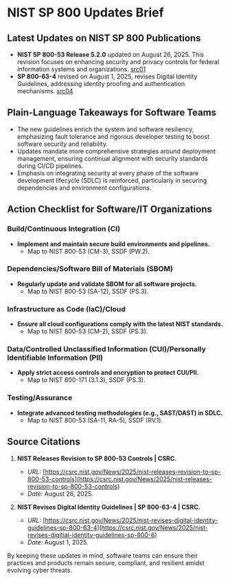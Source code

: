 # NIST SP 800 Updates Brief

## Latest Updates on NIST SP 800 Publications

- **NIST SP 800-53 Release 5.2.0** updated on August 26, 2025. This revision focuses on enhancing security and privacy controls for federal information systems and organizations. [src01](https://csrc.nist.gov/News/2025/nist-releases-revision-to-sp-800-53-controls)
- **SP 800-63-4** revised on August 1, 2025, revises Digital Identity Guidelines, addressing identity proofing and authentication mechanisms. [src04](https://csrc.nist.gov/News/2025/nist-revises-digitial-identity-guidelines-sp-800-6)

## Plain-Language Takeaways for Software Teams

- The new guidelines enrich the system and software resiliency, emphasizing fault tolerance and rigorous developer testing to boost software security and reliability.
- Updates mandate more comprehensive strategies around deployment management, ensuring continual alignment with security standards during CI/CD pipelines.
- Emphasis on integrating security at every phase of the software development lifecycle (SDLC) is reinforced, particularly in securing dependencies and environment configurations.

## Action Checklist for Software/IT Organizations

### Build/Continuous Integration (CI)
- **Implement and maintain secure build environments and pipelines.**
  - Map to NIST 800-53 (CM-3), SSDF (PW.2).

### Dependencies/Software Bill of Materials (SBOM)
- **Regularly update and validate SBOM for all software projects.**
  - Map to NIST 800-53 (SA-12), SSDF (PS.3).

### Infrastructure as Code (IaC)/Cloud
- **Ensure all cloud configurations comply with the latest NIST standards.**
  - Map to NIST 800-53 (CM-2), SSDF (PS.3).

### Data/Controlled Unclassified Information (CUI)/Personally Identifiable Information (PII)
- **Apply strict access controls and encryption to protect CUI/PII.**
  - Map to NIST 800-171 (3.1.3), SSDF (PS.3).

### Testing/Assurance
- **Integrate advanced testing methodologies (e.g., SAST/DAST) in SDLC.**
  - Map to NIST 800-53 (SA-11, RA-5), SSDF (RV.1).

## Source Citations

1. **NIST Releases Revision to SP 800-53 Controls | CSRC.**
   - *URL:* [https://csrc.nist.gov/News/2025/nist-releases-revision-to-sp-800-53-controls](https://csrc.nist.gov/News/2025/nist-releases-revision-to-sp-800-53-controls)
   - *Date:* August 26, 2025.

2. **NIST Revises Digital Identity Guidelines | SP 800-63-4 | CSRC.**
   - *URL:* [https://csrc.nist.gov/News/2025/nist-revises-digital-identity-guidelines-sp-800-63-4](https://csrc.nist.gov/News/2025/nist-revises-digitial-identity-guidelines-sp-800-6)
   - *Date:* August 1, 2025.

By keeping these updates in mind, software teams can ensure their practices and products remain secure, compliant, and resilient amidst evolving cyber threats.
